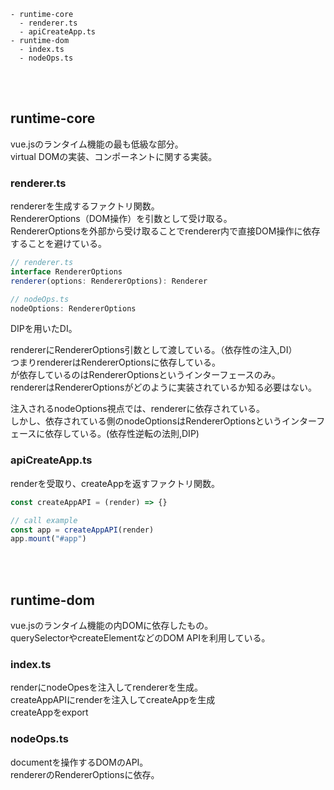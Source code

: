 ```
- runtime-core
  - renderer.ts
  - apiCreateApp.ts
- runtime-dom
  - index.ts
  - nodeOps.ts
```

<br/><br/>

## runtime-core

vue.jsのランタイム機能の最も低級な部分。<br/>
virtual DOMの実装、コンポーネントに関する実装。

### renderer.ts

rendererを生成するファクトリ関数。<br/>
RendererOptions（DOM操作）を引数として受け取る。<br/>
RendererOptionsを外部から受け取ることでrenderer内で直接DOM操作に依存することを避けている。

```ts
// renderer.ts
interface RendererOptions
renderer(options: RendererOptions): Renderer

// nodeOps.ts
nodeOptions: RendererOptions
```

DIPを用いたDI。

rendererにRendererOptions引数として渡している。（依存性の注入,DI）<br/>
つまりrendererはRendererOptionsに依存している。<br/>
が依存しているのはRendererOptionsというインターフェースのみ。<br/>
rendererはRendererOptionsがどのように実装されているか知る必要はない。

注入されるnodeOptions視点では、rendererに依存されている。<br/>
しかし、依存されている側のnodeOptionsはRendererOptionsというインターフェースに依存している。(依存性逆転の法則,DIP)

### apiCreateApp.ts

renderを受取り、createAppを返すファクトリ関数。<br/>

```ts
const createAppAPI = (render) => {}

// call example
const app = createAppAPI(render)
app.mount("#app")
```

<br/><br/>

## runtime-dom

vue.jsのランタイム機能の内DOMに依存したもの。<br/>
querySelectorやcreateElementなどのDOM APIを利用している。

### index.ts

renderにnodeOpesを注入してrendererを生成。<br/>
createAppAPIにrenderを注入してcreateAppを生成<br/>
createAppをexport

### nodeOps.ts

documentを操作するDOMのAPI。<br/>
rendererのRendererOptionsに依存。
